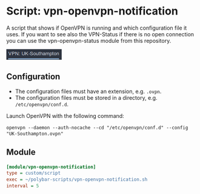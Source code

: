 # Script: vpn-openvpn-notification

A script that shows if OpenVPN is running and which configuration file it uses.
If you want to see also the VPN-Status if there is no open connection you can use the vpn-openvpn-status module from this repository.

![vpn-openvpn-notification](screenshots/1.png)


## Configuration

* The configuration files must have an extension, e.g. `.ovpn`.
* The configuration files must be stored in a directory, e.g. `/etc/openvpn/conf.d`.

Launch OpenVPN with the following command:

```
openvpn --daemon --auth-nocache --cd "/etc/openvpn/conf.d" --config "UK-Southampton.ovpn"
```


## Module

```ini
[module/vpn-openvpn-notification]
type = custom/script
exec = ~/polybar-scripts/vpn-openvpn-notification.sh
interval = 5
```
